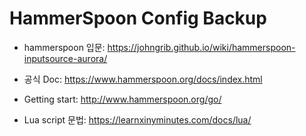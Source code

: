 # HammerSpoon Config Backup 

- hammerspoon 입문: https://johngrib.github.io/wiki/hammerspoon-inputsource-aurora/ 

- 공식 Doc: https://www.hammerspoon.org/docs/index.html
- Getting start: http://www.hammerspoon.org/go/
- Lua script 문법: https://learnxinyminutes.com/docs/lua/

